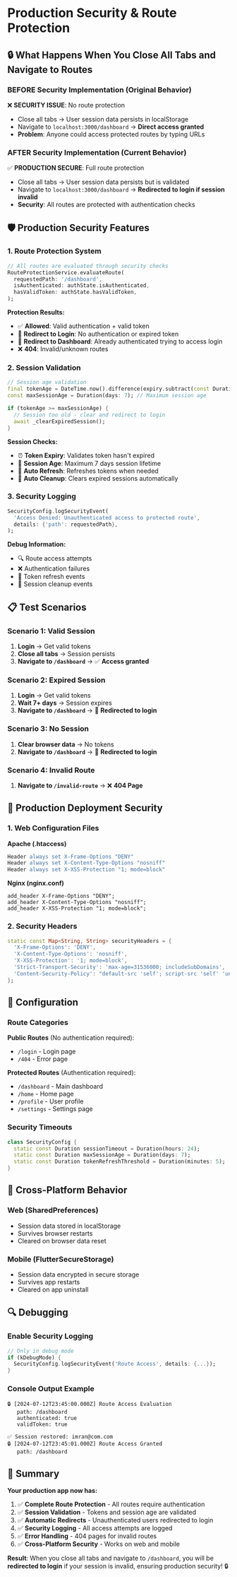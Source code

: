 # Production Security & Route Protection

## 🔒 What Happens When You Close All Tabs and Navigate to Routes

### **BEFORE Security Implementation (Original Behavior)**
❌ **SECURITY ISSUE**: No route protection
- Close all tabs → User session data persists in localStorage
- Navigate to `localhost:3000/dashboard` → **Direct access granted**
- **Problem**: Anyone could access protected routes by typing URLs

### **AFTER Security Implementation (Current Behavior)**
✅ **PRODUCTION SECURE**: Full route protection
- Close all tabs → User session data persists but is validated
- Navigate to `localhost:3000/dashboard` → **Redirected to login if session invalid**
- **Security**: All routes are protected with authentication checks

## 🛡️ Production Security Features

### **1. Route Protection System**

```dart
// All routes are evaluated through security checks
RouteProtectionService.evaluateRoute(
  requestedPath: '/dashboard',
  isAuthenticated: authState.isAuthenticated,
  hasValidToken: authState.hasValidToken,
);
```

**Protection Results:**
- ✅ **Allowed**: Valid authentication + valid token
- 🔄 **Redirect to Login**: No authentication or expired token
- 🔄 **Redirect to Dashboard**: Already authenticated trying to access login
- ❌ **404**: Invalid/unknown routes

### **2. Session Validation**

```dart
// Session age validation
final tokenAge = DateTime.now().difference(expiry.subtract(const Duration(hours: 1)));
const maxSessionAge = Duration(days: 7); // Maximum session age

if (tokenAge >= maxSessionAge) {
  // Session too old - clear and redirect to login
  await _clearExpiredSession();
}
```

**Session Checks:**
- ⏰ **Token Expiry**: Validates token hasn't expired
- 📅 **Session Age**: Maximum 7 days session lifetime
- 🔄 **Auto Refresh**: Refreshes tokens when needed
- 🧹 **Auto Cleanup**: Clears expired sessions automatically

### **3. Security Logging**

```dart
SecurityConfig.logSecurityEvent(
  'Access Denied: Unauthenticated access to protected route',
  details: {'path': requestedPath},
);
```

**Debug Information:**
- 🔍 Route access attempts
- ❌ Authentication failures
- 🔄 Token refresh events
- 🧹 Session cleanup events

## 📋 Test Scenarios

### **Scenario 1: Valid Session**
1. **Login** → Get valid tokens
2. **Close all tabs** → Session persists
3. **Navigate to `/dashboard`** → ✅ **Access granted**

### **Scenario 2: Expired Session**
1. **Login** → Get valid tokens
2. **Wait 7+ days** → Session expires
3. **Navigate to `/dashboard`** → 🔄 **Redirected to login**

### **Scenario 3: No Session**
1. **Clear browser data** → No tokens
2. **Navigate to `/dashboard`** → 🔄 **Redirected to login**

### **Scenario 4: Invalid Route**
1. **Navigate to `/invalid-route`** → ❌ **404 Page**

## 🚀 Production Deployment Security

### **1. Web Configuration Files**

**Apache (.htaccess)**
```apache
Header always set X-Frame-Options "DENY"
Header always set X-Content-Type-Options "nosniff"
Header always set X-XSS-Protection "1; mode=block"
```

**Nginx (nginx.conf)**
```nginx
add_header X-Frame-Options "DENY";
add_header X-Content-Type-Options "nosniff";
add_header X-XSS-Protection "1; mode=block";
```

### **2. Security Headers**
```dart
static const Map<String, String> securityHeaders = {
  'X-Frame-Options': 'DENY',
  'X-Content-Type-Options': 'nosniff',
  'X-XSS-Protection': '1; mode=block',
  'Strict-Transport-Security': 'max-age=31536000; includeSubDomains',
  'Content-Security-Policy': "default-src 'self'; script-src 'self' 'unsafe-inline'",
};
```

## 🔧 Configuration

### **Route Categories**

**Public Routes** (No authentication required):
- `/login` - Login page
- `/404` - Error page

**Protected Routes** (Authentication required):
- `/dashboard` - Main dashboard
- `/home` - Home page
- `/profile` - User profile
- `/settings` - Settings page

### **Security Timeouts**

```dart
class SecurityConfig {
  static const Duration sessionTimeout = Duration(hours: 24);
  static const Duration maxSessionAge = Duration(days: 7);
  static const Duration tokenRefreshThreshold = Duration(minutes: 5);
}
```

## 📱 Cross-Platform Behavior

### **Web (SharedPreferences)**
- Session data stored in localStorage
- Survives browser restarts
- Cleared on browser data reset

### **Mobile (FlutterSecureStorage)**
- Session data encrypted in secure storage
- Survives app restarts
- Cleared on app uninstall

## 🔍 Debugging

### **Enable Security Logging**
```dart
// Only in debug mode
if (kDebugMode) {
  SecurityConfig.logSecurityEvent('Route Access', details: {...});
}
```

### **Console Output Example**
```
🔒 [2024-07-12T23:45:00.000Z] Route Access Evaluation
   path: /dashboard
   authenticated: true
   validToken: true

✅ Session restored: imran@com.com
🔒 [2024-07-12T23:45:01.000Z] Route Access Granted
   path: /dashboard
```

## 🎯 Summary

**Your production app now has:**

1. ✅ **Complete Route Protection** - All routes require authentication
2. ✅ **Session Validation** - Tokens and session age are validated
3. ✅ **Automatic Redirects** - Unauthenticated users redirected to login
4. ✅ **Security Logging** - All access attempts are logged
5. ✅ **Error Handling** - 404 pages for invalid routes
6. ✅ **Cross-Platform Security** - Works on web and mobile

**Result**: When you close all tabs and navigate to `/dashboard`, you will be **redirected to login** if your session is invalid, ensuring production security! 🔒 